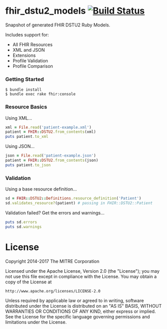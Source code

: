 # fhir_dstu2_models [![Build Status](https://api.travis-ci.org/fhir-crucible/fhir_dstu2_models.svg?branch=master)](https://travis-ci.org/fhir-crucible/fhir_dstu2_models)

Snapshot of generated FHIR DSTU2 Ruby Models.

Includes support for:
* All FHIR Resources
* XML and JSON
* Extensions
* Profile Validation
* Profile Comparison

### Getting Started

    $ bundle install
    $ bundle exec rake fhir:console

### Resource Basics

Using XML...
```ruby
xml = File.read('patient-example.xml')
patient = FHIR::DSTU2.from_contents(xml)
puts patient.to_xml
```
Using JSON...
```ruby
json = File.read('patient-example.json')
patient = FHIR::DSTU2.from_contents(json)
puts patient.to_json
```
### Validation

Using a base resource definition...
```ruby
sd = FHIR::DSTU2::Definitions.resource_definition('Patient')
sd.validates_resource?(patient) # passing in FHIR::DSTU2::Patient
```
Validation failed? Get the errors and warnings...
```ruby
puts sd.errors
puts sd.warnings
```
# License

Copyright 2014-2017 The MITRE Corporation

Licensed under the Apache License, Version 2.0 (the "License");
you may not use this file except in compliance with the License.
You may obtain a copy of the License at

    http://www.apache.org/licenses/LICENSE-2.0

Unless required by applicable law or agreed to in writing, software
distributed under the License is distributed on an "AS IS" BASIS,
WITHOUT WARRANTIES OR CONDITIONS OF ANY KIND, either express or implied.
See the License for the specific language governing permissions and
limitations under the License.
